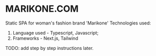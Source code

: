 # MARIKONE.COM

Static SPA for woman's fashion brand 'Marikone'
Technologies used:
1. Language used - Typescript, Javascript;
2. Frameworks - Next.js, Tailwind

TODO: add step by step instructions later.
